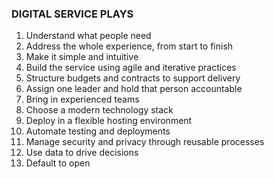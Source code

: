 ### DIGITAL SERVICE PLAYS

1. Understand what people need
2. Address the whole experience, from start to finish
3. Make it simple and intuitive
4. Build the service using agile and iterative practices
5. Structure budgets and contracts to support delivery
6. Assign one leader and hold that person accountable
7. Bring in experienced teams
8. Choose a modern technology stack
9. Deploy in a flexible hosting environment
10. Automate testing and deployments
11. Manage security and privacy through reusable processes
12. Use data to drive decisions
13. Default to open
